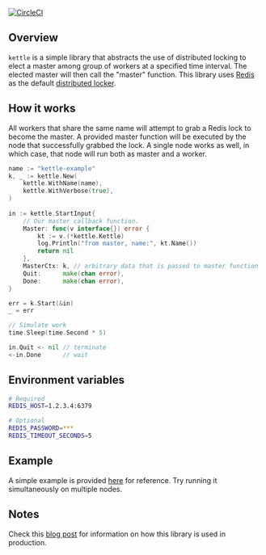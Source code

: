 [![CircleCI](https://circleci.com/gh/flowerinthenight/kettle.svg?style=svg)](https://circleci.com/gh/flowerinthenight/kettle)

## Overview
`kettle` is a simple library that abstracts the use of distributed locking to elect a master among group of workers at a specified time interval. The elected master will then call the "master" function. This library uses [Redis](https://redis.io/) as the default [distributed locker](https://redis.io/topics/distlock).

## How it works
All workers that share the same name will attempt to grab a Redis lock to become the master. A provided master function will be executed by the node that successfully grabbed the lock. A single node works as well, in which case, that node will run both as master and a worker.

```go
name := "kettle-example"
k, _ := kettle.New(
    kettle.WithName(name),
    kettle.WithVerbose(true),
)
  
in := kettle.StartInput{
    // Our master callback function.
    Master: func(v interface{}) error {
        kt := v.(*kettle.Kettle)
        log.Println("from master, name:", kt.Name())
        return nil
    },
    MasterCtx: k, // arbitrary data that is passed to master function
    Quit:      make(chan error),
    Done:      make(chan error),
}

err = k.Start(&in)
_ = err

// Simulate work
time.Sleep(time.Second * 5)

in.Quit <- nil // terminate
<-in.Done      // wait
```

## Environment variables
```bash
# Required
REDIS_HOST=1.2.3.4:6379

# Optional
REDIS_PASSWORD=***
REDIS_TIMEOUT_SECONDS=5
```

## Example
A simple example is provided [here](https://github.com/flowerinthenight/kettle/blob/master/examples/simple/main.go) for reference. Try running it simultaneously on multiple nodes.

## Notes
Check this [blog post](https://flowerinthenight.com/blog/2019/06/05/master-election-using-kettle) for information on how this library is used in production.
